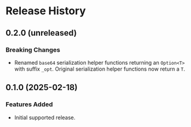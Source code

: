 # Release History

## 0.2.0 (unreleased)

### Breaking Changes

- Renamed `base64` serialization helper functions returning an `Option<T>` with suffix `_opt`.
  Original serialization helper functions now return a `T`.

## 0.1.0 (2025-02-18)

### Features Added

- Initial supported release.
